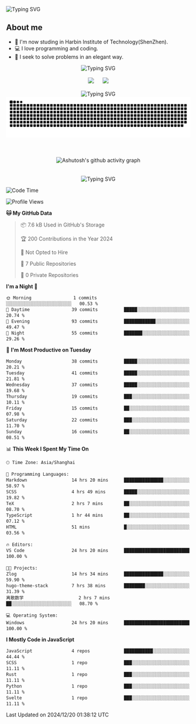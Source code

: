 <img src="https://readme-typing-svg.demolab.com?font=Fira+Code&weight=200&size=100&pause=1000&color=3986FF&center=true&vCenter=true&random=false&width=2000&height=160&lines=Hi+there!+++o(*%5E%E2%96%BD%5E*)%E2%94%9B;console.log(%22Hello+World!%22)" alt="Typing SVG" />

## About me
- 🏫 I'm now studing in Harbin Institute of Technology(ShenZhen).
- 💻 I love programming and coding.
- 🍷 I seek to solve problems in an elegant way.

<div align="center">
  <img src="https://readme-typing-svg.demolab.com?font=Fira+Code&weight=200&size=50&pause=1000&color=3986FF&center=true&vCenter=true&random=false&width=2000&height=100&lines=Here+are+my+stats..." alt="Typing SVG" />
  <br><br>
  <img height="180px" src="https://github-readme-stats-git-masterrstaa-rickstaa.vercel.app/api?username=whateverzpy&rank_icon=percentile&hide_border=true&show_icons=true&include_all_commits=true&bg_color=0,ea6161,ffc64d,fffc4d,52fa5a" />&nbsp;&nbsp;&nbsp;&nbsp;&nbsp;&nbsp;<img height="180px" src="https://github-readme-stats-git-masterrstaa-rickstaa.vercel.app/api/top-langs/?username=whateverzpy&layout=donut&hide_border=true&bg_color=0,52fa5a,4dfcff,c64dff" />
  <br><br>
  <img src="https://readme-typing-svg.demolab.com?font=Fira+Code&weight=200&size=50&pause=1000&color=3986FF&center=true&vCenter=true&random=false&width=2000&height=100&lines=Here+are+my+contributions..." alt="Typing SVG" />
  <picture>
    <source media="(prefers-color-scheme: dark)" srcset="https://raw.githubusercontent.com/whateverzpy/whateverzpy/main/assets/github-snake-dark.svg" />
    <source media="(prefers-color-scheme: light)" srcset="https://raw.githubusercontent.com/whateverzpy/whateverzpy/main/assets/github-snake.svg" />
    <img alt="github-snake" src="https://raw.githubusercontent.com/whateverzpy/whateverzpy/main/assets/github-snake.svg" />
  </picture>
  <br><br><br><br>
  <picture>
    <source media="(prefers-color-scheme: dark)"
          srcset="https://github-readme-activity-graph.vercel.app/graph?username=whateverzpy&theme=tokyo-night" />
    <source media="(prefers-color-scheme: light)"
          srcset="https://github-readme-activity-graph.vercel.app/graph?username=whateverzpy&theme=tokyo-day" />
    <img alt="Ashutosh's github activity graph"
       src="https://github-readme-activity-graph.vercel.app/graph?username=whateverzpy&theme=tokyo-day"
       width="860px"/>
  </picture>
  <br><br><br>
  <img src="https://readme-typing-svg.demolab.com?font=Fira+Code&weight=200&size=120&pause=1000&color=3986FF&center=true&vCenter=true&random=false&width=2000&height=180&lines=INFINITE+PROGRESS" alt="Typing SVG" />
</div>

<!--START_SECTION:waka-->
![Code Time](http://img.shields.io/badge/Code%20Time-238%20hrs%2039%20mins-blue)

![Profile Views](http://img.shields.io/badge/Profile%20Views-0-blue)

**🐱 My GitHub Data** 

> 📦 7.6 kB Used in GitHub's Storage 
 > 
> 🏆 200 Contributions in the Year 2024
 > 
> 🚫 Not Opted to Hire
 > 
> 📜 7 Public Repositories 
 > 
> 🔑 0 Private Repositories 
 > 
**I'm a Night 🦉** 

```text
🌞 Morning                1 commits           ░░░░░░░░░░░░░░░░░░░░░░░░░   00.53 % 
🌆 Daytime                39 commits          █████░░░░░░░░░░░░░░░░░░░░   20.74 % 
🌃 Evening                93 commits          ████████████░░░░░░░░░░░░░   49.47 % 
🌙 Night                  55 commits          ███████░░░░░░░░░░░░░░░░░░   29.26 % 
```
📅 **I'm Most Productive on Tuesday** 

```text
Monday                   38 commits          █████░░░░░░░░░░░░░░░░░░░░   20.21 % 
Tuesday                  41 commits          █████░░░░░░░░░░░░░░░░░░░░   21.81 % 
Wednesday                37 commits          █████░░░░░░░░░░░░░░░░░░░░   19.68 % 
Thursday                 19 commits          ███░░░░░░░░░░░░░░░░░░░░░░   10.11 % 
Friday                   15 commits          ██░░░░░░░░░░░░░░░░░░░░░░░   07.98 % 
Saturday                 22 commits          ███░░░░░░░░░░░░░░░░░░░░░░   11.70 % 
Sunday                   16 commits          ██░░░░░░░░░░░░░░░░░░░░░░░   08.51 % 
```


📊 **This Week I Spent My Time On** 

```text
🕑︎ Time Zone: Asia/Shanghai

💬 Programming Languages: 
Markdown                 14 hrs 20 mins      ███████████████░░░░░░░░░░   58.97 % 
SCSS                     4 hrs 49 mins       █████░░░░░░░░░░░░░░░░░░░░   19.82 % 
TeX                      2 hrs 7 mins        ██░░░░░░░░░░░░░░░░░░░░░░░   08.70 % 
TypeScript               1 hr 44 mins        ██░░░░░░░░░░░░░░░░░░░░░░░   07.12 % 
HTML                     51 mins             █░░░░░░░░░░░░░░░░░░░░░░░░   03.56 % 

🔥 Editors: 
VS Code                  24 hrs 20 mins      █████████████████████████   100.00 % 

🐱‍💻 Projects: 
Zlog                     14 hrs 34 mins      ███████████████░░░░░░░░░░   59.90 % 
hugo-theme-stack         7 hrs 38 mins       ████████░░░░░░░░░░░░░░░░░   31.39 % 
离散数学                     2 hrs 7 mins        ██░░░░░░░░░░░░░░░░░░░░░░░   08.70 % 

💻 Operating System: 
Windows                  24 hrs 20 mins      █████████████████████████   100.00 % 
```

**I Mostly Code in JavaScript** 

```text
JavaScript               4 repos             ███████████░░░░░░░░░░░░░░   44.44 % 
SCSS                     1 repo              ███░░░░░░░░░░░░░░░░░░░░░░   11.11 % 
Rust                     1 repo              ███░░░░░░░░░░░░░░░░░░░░░░   11.11 % 
Python                   1 repo              ███░░░░░░░░░░░░░░░░░░░░░░   11.11 % 
Svelte                   1 repo              ███░░░░░░░░░░░░░░░░░░░░░░   11.11 % 
```




 Last Updated on 2024/12/20 01:38:12 UTC
<!--END_SECTION:waka-->


<!--
**whateverzpy/whateverzpy** is a ✨ _special_ ✨ repository because its `README.md` (this file) appears on your GitHub profile.

Here are some ideas to get you started:

- 🔭 I’m currently working on ...
- 🌱 I’m currently learning ...
- 👯 I’m looking to collaborate on ...
- 🤔 I’m looking for help with ...
- 💬 Ask me about ...
- 📫 How to reach me: ...
- 😄 Pronouns: ...
- ⚡ Fun fact: ...
-->
